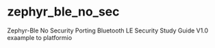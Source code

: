 # zephyr_ble_no_sec
Zephyr-Ble No Security
Porting Bluetooth LE Security Study Guide V1.0 exaample to platformio
